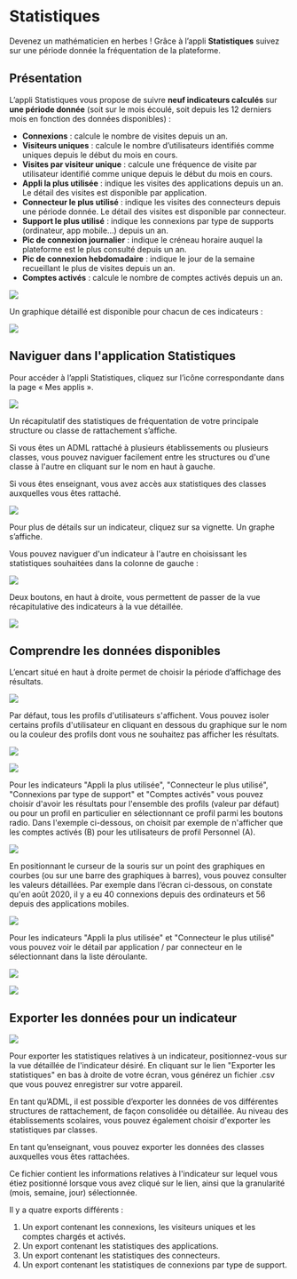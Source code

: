 # Statistiques

Devenez un mathématicien en herbes ! Grâce à l’appli **Statistiques** suivez sur une période donnée la fréquentation de la plateforme.

## Présentation

L’appli Statistiques vous propose de suivre **neuf indicateurs calculés** sur **une période donnée** \(soit sur le mois écoulé, soit depuis les 12 derniers mois en fonction des données disponibles\) :

* **Connexions** : calcule le nombre de visites depuis un an. 
* **Visiteurs uniques** : calcule le nombre d’utilisateurs identifiés comme uniques depuis le début du mois en cours.
* **Visites par visiteur unique** : calcule une fréquence de visite par utilisateur identifié comme unique depuis le début du mois en cours. 
* **Appli la plus utilisée** : indique les visites des applications depuis un an. Le détail des visites est disponible par application. 
* **Connecteur le plus utilisé** : indique les visites des connecteurs depuis une période donnée. Le détail des visites est disponible par connecteur.
* **Support le plus utilisé** : indique les connexions par type de supports (ordinateur, app mobile…) depuis un an. 
* **Pic de connexion journalier** : indique le créneau horaire auquel la plateforme est le plus consulté depuis un an.
* **Pic de connexion hebdomadaire** : indique le jour de la semaine recueillant le plus de visites depuis un an. 
* **Comptes activés** : calcule le nombre de comptes activés depuis un an.

![](.gitbook/assets/stats_dashboard.png)

Un graphique détaillé est disponible pour chacun de ces indicateurs :

![](.gitbook/assets/stats_graph_courbes.png)

## Naviguer dans l'application Statistiques

Pour accéder à l’appli Statistiques, cliquez sur l’icône correspondante dans la page « Mes applis ».

![](.gitbook/assets/stats_icone_mes_applis.png)

Un récapitulatif des statistiques de fréquentation de votre principale structure ou classe de rattachement s’affiche.

Si vous êtes un ADML rattaché à plusieurs établissements ou plusieurs classes, vous pouvez naviguer facilement entre les structures ou d'une classe à l'autre en cliquant sur le nom en haut à gauche.
 
Si vous êtes enseignant, vous avez accès aux statistiques des classes auxquelles vous êtes rattaché.

![](.gitbook/assets/stats_navigation_arbo.png)

Pour plus de détails sur un indicateur, cliquez sur sa vignette. Un graphe s’affiche.

Vous pouvez naviguer d'un indicateur à l'autre en choisissant les statistiques souhaitées dans la colonne de gauche :

![](.gitbook/assets/stats_navigation_side_menu.png)

Deux boutons, en haut à droite, vous permettent de passer de la vue récapitulative des indicateurs à la vue détaillée.

![](.gitbook/assets/stats_boutons_mode_de_vue.png)

## Comprendre les données disponibles

L’encart situé en haut à droite permet de choisir la période d’affichage des résultats.

![](.gitbook/assets/stats_graph_periode_affichage.png)

Par défaut, tous les profils d'utilisateurs s'affichent. Vous pouvez isoler certains profils d'utilisateur en cliquant en dessous du graphique sur le nom ou la couleur des profils dont vous ne souhaitez pas afficher les résultats. 

![](.gitbook/assets/stats_graph_masquer_certaines_donnees_1.png)

![](.gitbook/assets/stats_graph_masquer_certaines_donnees_2.png)

Pour les indicateurs "Appli la plus utilisée", "Connecteur le plus utilisé", "Connexions par type de support" et "Comptes activés" vous pouvez choisir d'avoir les résultats pour l'ensemble des profils (valeur par défaut) ou pour un profil en particulier en sélectionnant ce profil parmi les boutons radio. Dans l'exemple ci-dessous, on choisit par exemple de n'afficher que les comptes activés (B) pour les utilisateurs de profil Personnel (A). 

![](.gitbook/assets/stats_graph_filtrer_donnees.png)

En positionnant le curseur de la souris sur un point des graphiques en courbes (ou sur une barre des graphiques à barres), vous pouvez consulter les valeurs détaillées. Par exemple dans l’écran ci-dessous, on constate qu'en août 2020, il y a eu 40 connexions depuis des ordinateurs et 56 depuis des applications mobiles. 

![](.gitbook/assets/stats_graphe_survol_point.png)

Pour les indicateurs "Appli la plus utilisée" et "Connecteur le plus utilisé" vous pouvez voir le détail par application / par connecteur en le sélectionnant dans la liste déroulante.

![](.gitbook/assets/stats_details_appli_connecteur_1.png)

![](.gitbook/assets/stats_details_appli_connecteur_2.png)

## Exporter les données pour un indicateur

![](.gitbook/assets/stats_lien_export.png)

Pour exporter les statistiques relatives à un indicateur, positionnez-vous sur la vue détaillée de l'indicateur désiré. En cliquant sur le lien "Exporter les statistiques" en bas à droite de votre écran, vous générez un fichier .csv que vous pouvez enregistrer sur votre appareil.
 
En tant qu’ADML, il est possible d’exporter les données de vos différentes structures de rattachement, de façon consolidée ou détaillée. Au niveau des établissements scolaires, vous pouvez également choisir d'exporter les statistiques par classes.

En tant qu’enseignant, vous pouvez exporter les données des classes auxquelles vous êtes rattachées. 

Ce fichier contient les informations relatives à l'indicateur sur lequel vous étiez positionné lorsque vous avez cliqué sur le lien, ainsi que la granularité (mois, semaine, jour) sélectionnée.

Il y a quatre exports différents : 
1. Un export contenant les connexions, les visiteurs uniques et les comptes chargés et activés.
2. Un export contenant les statistiques des applications.
3. Un export contenant les statistiques des connecteurs.
4. Un export contenant les statistiques de connexions par type de support. 